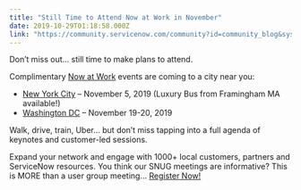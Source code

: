 ```yaml
---
title: "Still Time to Attend Now at Work in November"
date: 2019-10-29T01:18:58.000Z
link: "https://community.servicenow.com/community?id=community_blog&sys_id=6a790dd9db30085023f4a345ca961980"
---
```

<p class="ng-scope">Don’t miss out… still time to make plans to attend.</p>
<p class="ng-scope">Complimentary <a href="https://www.servicenow.com/now-at-work.html" rel="nofollow">Now at Work</a> events are coming to a city near you:</p>
<ul class="ng-scope"><li><a href="https://www.servicenow.com/now-at-work/new-york.html" rel="nofollow">New York City</a> – November 5, 2019 (Luxury Bus from Framingham MA available!)</li><li><a href="https://www.servicenow.com/now-at-work/washington-dc.html" rel="nofollow">Washington DC</a> – November 19-20, 2019</li></ul>
<p class="ng-scope">Walk, drive, train, Uber… but don’t miss tapping into a full agenda of keynotes and customer-led sessions.</p>
<p class="ng-scope">Expand your network and engage with 1000&#43; local customers, partners and ServiceNow resources. You think our SNUG meetings are informative? This is MORE than a user group meeting… <a href="https://www.servicenow.com/now-at-work/new-york.html" rel="nofollow">Register Now!</a></p>
<p> </p>